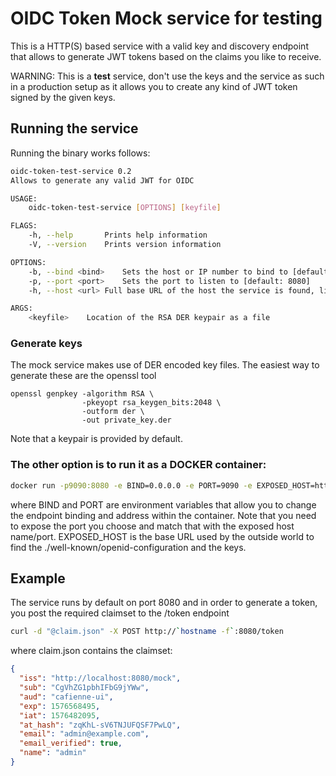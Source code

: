 # OIDC Token Mock service for testing

This is a HTTP(S) based service with a valid key and discovery endpoint that allows
to generate JWT tokens based on the claims you like to receive. 

WARNING: This is a **test** service, don't use the keys and the service as such in a 
production setup as it allows you to create any kind of JWT token signed by the given keys. 

## Running the service

Running the binary works follows: 

```bash
oidc-token-test-service 0.2
Allows to generate any valid JWT for OIDC

USAGE:
    oidc-token-test-service [OPTIONS] [keyfile]

FLAGS:
    -h, --help       Prints help information
    -V, --version    Prints version information

OPTIONS:
    -b, --bind <bind>    Sets the host or IP number to bind to [default: 0.0.0.0]
    -p, --port <port>    Sets the port to listen to [default: 8080]
    -h, --host <url> Full base URL of the host the service is found, like https://accounts.google.com

ARGS:
    <keyfile>    Location of the RSA DER keypair as a file
```

### Generate keys

The mock service makes use of DER encoded key files. The easiest way to generate these are the openssl tool

```
openssl genpkey -algorithm RSA \
                -pkeyopt rsa_keygen_bits:2048 \
                -outform der \
                -out private_key.der
```
Note that a keypair is provided by default. 

### The other option is to run it as a DOCKER container:

```bash
docker run -p9090:8080 -e BIND=0.0.0.0 -e PORT=9090 -e EXPOSED_HOST=http://localhost:8080 spectare/oidc-token-test-service:latest
```

where BIND and PORT are environment variables that allow you to change the endpoint binding and address within the container. 
Note that you need to expose the port you choose and match that with the exposed host name/port.
EXPOSED_HOST is  the base URL used by the outside world to find the ./well-known/openid-configuration and the keys. 

## Example


The service runs by default on port 8080 and in order to generate a token, you post the required claimset 
to the /token endpoint

```bash
curl -d "@claim.json" -X POST http://`hostname -f`:8080/token
```
where claim.json contains the claimset:
```json
{
  "iss": "http://localhost:8080/mock",
  "sub": "CgVhZG1pbhIFbG9jYWw",
  "aud": "cafienne-ui",
  "exp": 1576568495,
  "iat": 1576482095,
  "at_hash": "zqKhL-sV6TNJUFQSF7PwLQ",
  "email": "admin@example.com",
  "email_verified": true,
  "name": "admin"
}
```
